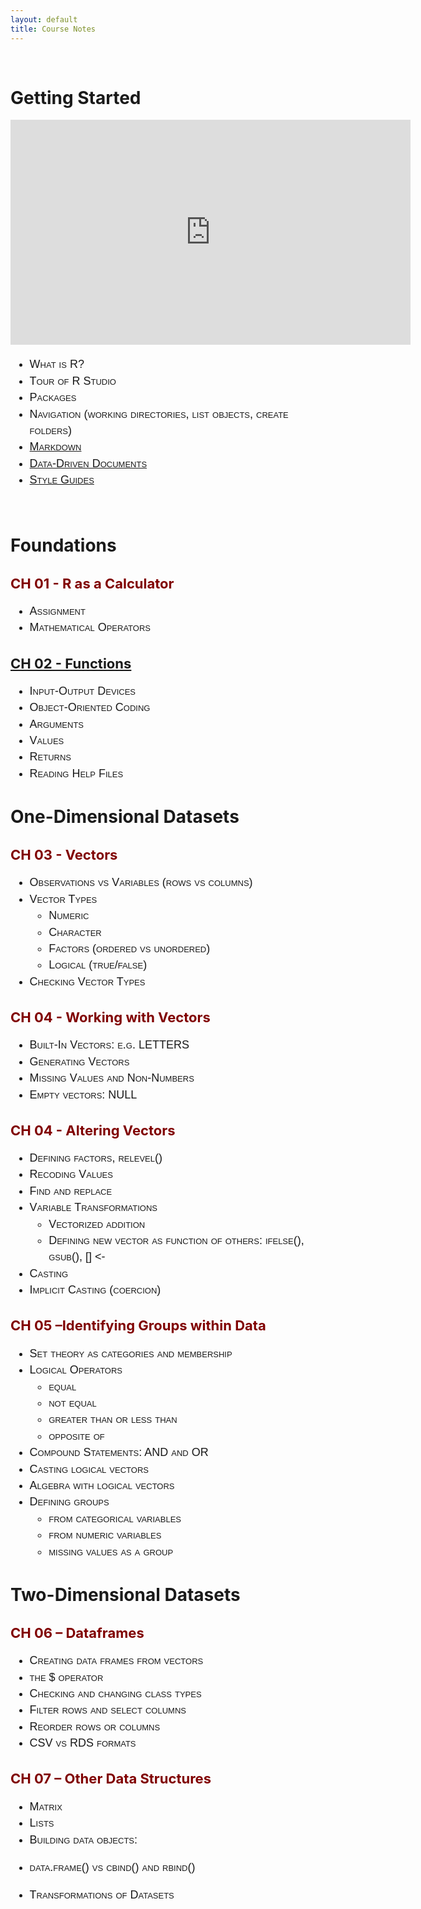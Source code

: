 ```yaml
---
layout: default
title: Course Notes
---
```


<style>
ul {
font-family: "Century Gothic", CenturyGothic, AppleGothic, sans-serif; 
  font-size: 18px; 
  font-style: normal; 
  font-variant: small-caps; 
  font-weight: 100;
  line-height: 26.4px;
}
h2 { 
  font-size: 22px;  
  color: maroon;
}
img {
  display: block;
  margin-left: auto;
  margin-right: auto;
}
 </style>
 

<br>


# Getting Started

<iframe src="https://player.vimeo.com/video/180644880" width="640" height="360" frameborder="0" allow="autoplay; fullscreen" allowfullscreen></iframe>

<br>

* What is R?
* Tour of R Studio
* Packages 
* Navigation (working directories, list objects, create folders)
* [Markdown](https://ds4ps.org/cpp-526-fall-2019/markdown/)
* [Data-Driven Documents](https://ds4ps.org/docs/) 
* [Style Guides](https://jef.works/R-style-guide/) 
 
 
<br> 

# Foundations 

## CH 01 - R as a Calculator
* Assignment 
* Mathematical Operators 
 
## [CH 02 - Functions](http://ds4ps.org/datacamp-light-demo-for-rmd/calc-mortgage.html) 
* Input-Output Devices 
* Object-Oriented Coding 
* Arguments 
* Values 
* Returns 
* Reading Help Files 

# One-Dimensional Datasets

## CH 03 - Vectors
* Observations vs Variables (rows vs columns) 
* Vector Types
  - Numeric
  - Character
  - Factors (ordered vs unordered) 
  - Logical (true/false) 
* Checking Vector Types

## CH 04 - Working with Vectors
* Built-In Vectors: e.g. LETTERS
* Generating Vectors
* Missing Values and Non-Numbers
* Empty vectors: NULL


## CH 04 - Altering Vectors
* Defining factors, relevel()
* Recoding Values 
* Find and replace
* Variable Transformations
  - Vectorized addition
  - Defining new vector as function of others:  ifelse(), gsub(), [] <- 
* Casting 
* Implicit Casting (coercion)


## CH 05 –Identifying Groups within Data 
* Set theory as categories and membership 
* Logical Operators 
  - equal
  - not equal 
  - greater than or less than 
  - opposite of
* Compound Statements:  AND and OR
* Casting logical vectors 
* Algebra with logical vectors 
* Defining groups 
  - from categorical variables
  - from numeric variables
  - missing values as a group


# Two-Dimensional Datasets

## CH 06 – Dataframes
* Creating data frames from vectors
* the $ operator
* Checking and changing class types
* Filter rows and select columns 
* Reorder rows or columns 
* CSV vs RDS formats

## CH 07 – Other Data Structures
* Matrix
* Lists
* Building data objects: 
- data.frame() vs cbind() and rbind()
* Transformations of Datasets 


<br>
<br>
<br>


